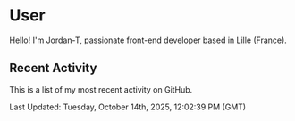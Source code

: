 # User

Hello! I'm Jordan-T, passionate front-end developer based in Lille (France).

## Recent Activity

This is a list of my most recent activity on GitHub.

<!--RECENT_ACTIVITY:start-->
<!--RECENT_ACTIVITY:end-->

<!--RECENT_ACTIVITY:last_update-->
Last Updated: Tuesday, October 14th, 2025, 12:02:39 PM (GMT)
<!--RECENT_ACTIVITY:last_update_end-->
